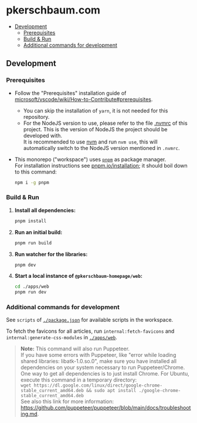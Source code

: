 # pkerschbaum.com <!-- omit in toc -->

- [Development](#development)
  - [Prerequisites](#prerequisites)
  - [Build \& Run](#build--run)
  - [Additional commands for development](#additional-commands-for-development)

## Development

### Prerequisites

- Follow the "Prerequisites" installation guide of [microsoft/vscode/wiki/How-to-Contribute#prerequisites](https://github.com/microsoft/vscode/wiki/How-to-Contribute#prerequisites).
  - You can skip the installation of `yarn`, it is not needed for this repository.
  - For the NodeJS version to use, please refer to the file [.nvmrc](./.nvmrc) of this project. This is the version of NodeJS the project should be developed with.  
    It is recommended to use [nvm](https://github.com/nvm-sh/nvm) and run `nvm use`, this will automatically switch to the NodeJS version mentioned in `.nvmrc`.
- This monorepo ("workspace") uses [`pnpm`](https://pnpm.io/) as package manager.  
  For installation instructions see [pnpm.io/installation](https://pnpm.io/installation); it should boil down to this command:

  ```sh
  npm i -g pnpm
  ```

### Build & Run

1. **Install all dependencies:**

   ```sh
   pnpm install
   ```

1. **Run an initial build:**

   ```sh
   pnpm run build
   ```

1. **Run watcher for the libraries:**

   ```sh
   pnpm dev
   ```

1. **Start a local instance of `@pkerschbaum-homepage/web`:**

   ```sh
   cd ./apps/web
   pnpm run dev
   ```

### Additional commands for development

See `scripts` of [`./package.json`](./package.json) for available scripts in the workspace.

To fetch the favicons for all articles, run `internal:fetch-favicons` and `internal:generate-css-modules` in [`./apps/web`](./apps/web).

> **Note:** This command will also run Puppeteer.  
> If you have some errors with Puppeteer, like "error while loading shared libraries: libatk-1.0.so.0", make sure you have installed all dependencies on your system necessary to run Puppeteer/Chrome.  
> One way to get all dependencies is to just install Chrome. For Ubuntu, execute this command in a temporary directory:  
> `wget https://dl.google.com/linux/direct/google-chrome-stable_current_amd64.deb && sudo apt install ./google-chrome-stable_current_amd64.deb`  
> See also this link for more information: <https://github.com/puppeteer/puppeteer/blob/main/docs/troubleshooting.md>.
